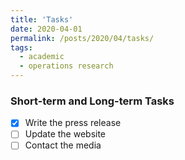 ```yaml
---
title: 'Tasks'
date: 2020-04-01
permalink: /posts/2020/04/tasks/
tags:  
  - academic
  - operations research
---
```


### Short-term and Long-term Tasks

- [x] Write the press release
- [ ] Update the website
- [ ] Contact the media
